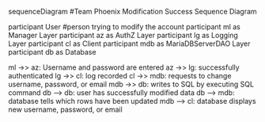 sequenceDiagram 
#Team Phoenix Modification Success Sequence Diagram

  participant User #person trying to modify the account
  participant ml as Manager Layer
  participant az as AuthZ Layer
  participant lg as Logging Layer
  participant cl as Client
  participant mdb as MariaDBServerDAO Layer
  participant db as Database

  
  ml ->> az: Username and password are entered
  az ->> lg: successfully authenticated
  lg ->> cl: log recorded
  cl ->> mdb: requests to change username, password, or email
  mdb ->> db: writes to SQL by executing SQL command
  db --> db: user has successfully modified data
  db --> mdb: database tells which rows have been updated
  mdb --> cl: database displays new username, password, or email